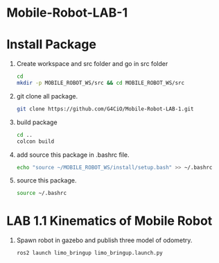 # Mobile-Robot-LAB-1

# Install Package
1. Create workspace and src folder and go in src folder
    ```bash
    cd
    mkdir -p MOBILE_ROBOT_WS/src && cd MOBILE_ROBOT_WS/src
    ```
2. git clone all package.
    ```bash
    git clone https://github.com/G4CiO/Mobile-Robot-LAB-1.git
    ```
3. build package
    ```bash
    cd ..
    colcon build
    ```
4. add source this package in .bashrc file.
    ```bash
    echo "source ~/MOBILE_ROBOT_WS/install/setup.bash" >> ~/.bashrc
    ```
5. source this package.
    ```bash
    source ~/.bashrc
    ```

# LAB 1.1 Kinematics of Mobile Robot
1. Spawn robot in gazebo and publish three model of odometry.
    ```bash
    ros2 launch limo_bringup limo_bringup.launch.py
    ```